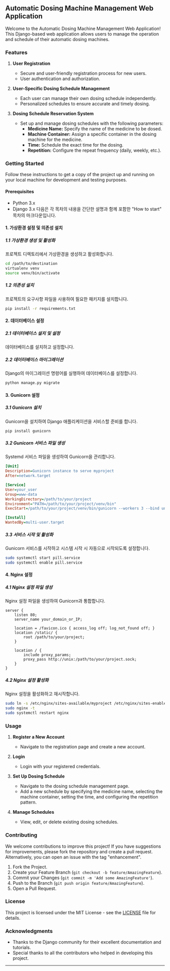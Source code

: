 ## Automatic Dosing Machine Management Web Application

Welcome to the Automatic Dosing Machine Management Web Application! This Django-based web application allows users to manage the operation and schedule of their automatic dosing machines.

### Features

1. **User Registration**
   - Secure and user-friendly registration process for new users.
   - User authentication and authorization.

2. **User-Specific Dosing Schedule Management**
   - Each user can manage their own dosing schedule independently.
   - Personalized schedules to ensure accurate and timely dosing.

3. **Dosing Schedule Reservation System**
   - Set up and manage dosing schedules with the following parameters:
     - **Medicine Name:** Specify the name of the medicine to be dosed.
     - **Machine Container:** Assign a specific container in the dosing machine for the medicine.
     - **Time:** Schedule the exact time for the dosing.
     - **Repetition:** Configure the repeat frequency (daily, weekly, etc.).

### Getting Started

Follow these instructions to get a copy of the project up and running on your local machine for development and testing purposes.

#### Prerequisites

- Python 3.x
- Django 3.x
다음은 각 목차의 내용을 간단한 설명과 함께 포함한 "How to start" 목차의 마크다운입니다.

#### 1. 가상환경 설정 및 의존성 설치
##### 1.1 가상환경 생성 및 활성화
프로젝트 디렉토리에서 가상환경을 생성하고 활성화합니다.
```bash
cd /path/to/destination
virtualenv venv
source venv/bin/activate
```
##### 1.2 의존성 설치
프로젝트의 요구사항 파일을 사용하여 필요한 패키지를 설치합니다.
```bash
pip install -r requirements.txt
```

#### 2. 데이터베이스 설정
##### 2.1 데이터베이스 설치 및 설정
데이터베이스를 설치하고 설정합니다.
##### 2.2 데이터베이스 마이그레이션
Django의 마이그레이션 명령어를 실행하여 데이터베이스를 설정합니다.
```bash
python manage.py migrate
```

#### 3. Gunicorn 설정
##### 3.1 Gunicorn 설치
Gunicorn을 설치하여 Django 애플리케이션을 서비스할 준비를 합니다.
```bash
pip install gunicorn
```
##### 3.2 Gunicorn 서비스 파일 생성
Systemd 서비스 파일을 생성하여 Gunicorn을 관리합니다.
```ini
[Unit]
Description=Gunicorn instance to serve myproject
After=network.target

[Service]
User=your_user
Group=www-data
WorkingDirectory=/path/to/your/project
Environment="PATH=/path/to/your/project/venv/bin"
ExecStart=/path/to/your/project/venv/bin/gunicorn --workers 3 --bind unix:/path/to/your/project.sock myproject.wsgi:application

[Install]
WantedBy=multi-user.target
```
##### 3.3 서비스 시작 및 활성화
Gunicorn 서비스를 시작하고 시스템 시작 시 자동으로 시작되도록 설정합니다.
```bash
sudo systemctl start pill.service
sudo systemctl enable pill.service
```

#### 4. Nginx 설정
##### 4.1 Nginx 설정 파일 생성
Nginx 설정 파일을 생성하여 Gunicorn과 통합합니다.
```nginx
server {
    listen 80;
    server_name your_domain_or_IP;

    location = /favicon.ico { access_log off; log_not_found off; }
    location /static/ {
        root /path/to/your/project;
    }

    location / {
        include proxy_params;
        proxy_pass http://unix:/path/to/your/project.sock;
    }
}
```
##### 4.2 Nginx 설정 활성화
Nginx 설정을 활성화하고 재시작합니다.
```bash
sudo ln -s /etc/nginx/sites-available/myproject /etc/nginx/sites-enabled
sudo nginx -t
sudo systemctl restart nginx
```

### Usage

1. **Register a New Account**
   - Navigate to the registration page and create a new account.

2. **Login**
   - Login with your registered credentials.

3. **Set Up Dosing Schedule**
   - Navigate to the dosing schedule management page.
   - Add a new schedule by specifying the medicine name, selecting the machine container, setting the time, and configuring the repetition pattern.

4. **Manage Schedules**
   - View, edit, or delete existing dosing schedules.


### Contributing

We welcome contributions to improve this project! If you have suggestions for improvements, please fork the repository and create a pull request. Alternatively, you can open an issue with the tag "enhancement".

1. Fork the Project.
2. Create your Feature Branch (`git checkout -b feature/AmazingFeature`).
3. Commit your Changes (`git commit -m 'Add some AmazingFeature'`).
4. Push to the Branch (`git push origin feature/AmazingFeature`).
5. Open a Pull Request.

### License

This project is licensed under the MIT License - see the [LICENSE](LICENSE) file for details.

### Acknowledgments

- Thanks to the Django community for their excellent documentation and tutorials.
- Special thanks to all the contributors who helped in developing this project.

---

